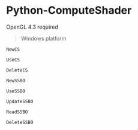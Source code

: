 # Python-ComputeShader
OpenGL 4.3 required

> Windows platform

```
NewCS
```

```
UseCS
```

```
DeleteCS
```

```
NewSSBO
```

```
UseSSBO
```

```
UpdateSSBO
```

```
ReadSSBO
```

```
DeleteSSBO
```
